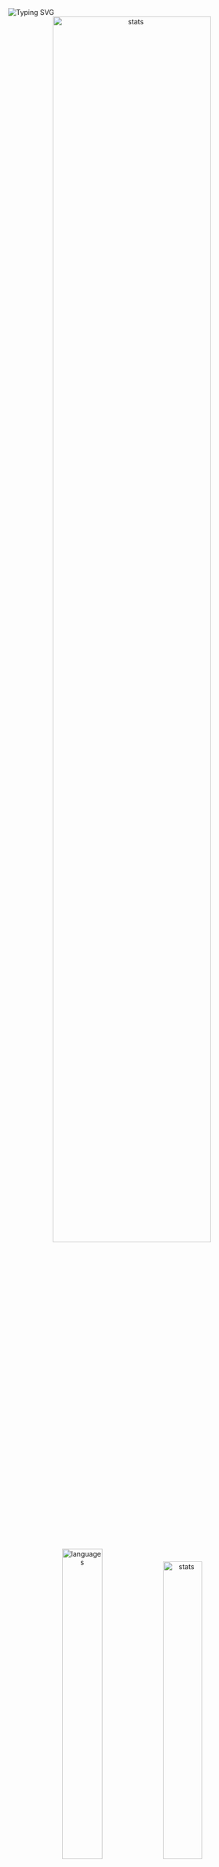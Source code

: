 <img src="https://readme-typing-svg.demolab.com?font=Fira+Code&size=50&duration=3000&color=9745F5&center=true&multiline=true&repeat=false&random=false&width=1000&height=150&lines=Hi!+I'm+Vanya;Python+Fullstack+Developer" alt="Typing SVG" />
<div align="center">
  <img src="http://github-readme-streak-stats.herokuapp.com?user=schr1k&theme=midnight-purple&hide_border=true&border_radius=0&date_format=j%20M%5B%20Y%5D&card_width=500&dates=9745F5&background=020202&border=9745F5&stroke=9745F5&ring=9745F5&fire=9745F5&currStreakNum=9745F5&sideNums=9745F5&currStreakLabel=9745F5&sideLabels=9745F5&excludeDaysLabel=9745F5" alt="stats" width=80%/>
</div>
<div align="center">
  <img src="https://github-readme-stats.vercel.app/api/top-langs/?username=schr1k&hide_border=true&bg_color=020202&text_color=9745F5&title_color=9745F5&layout=compact" alt="languages" width=40.25%>
  <img src="https://github-readme-stats.vercel.app/api?username=schr1k&show_icons=true&hide_border=true&bg_color=020202&text_color=9745F5&title_color=9745F5&icon_color=9745F5&hide_rank=true&hide=contribs,issues" alt="stats" width=39.4%/>
</div>
<div align="center">
  <h1>Skills:</h1>
  <img src="https://skillicons.dev/icons?i=py,postgres,html,css,js,ts,react,next,git,linux" alt="skills" width=80%>
</div>

---
<!--START_SECTION:waka-->
**🐱 My GitHub Data** 

> 📦 89.2 kB Used in GitHub's Storage 
 > 
> 🏆 832 Contributions in the Year 2023
 > 
> 💼 Opted to Hire
 > 
> 📜 12 Public Repositories 
 > 
> 🔑 15 Private Repositories 
 > 
📊 **This Week I Spent My Time On** 

```text
🕑︎ Time Zone: Europe/Moscow

💬 Programming Languages: 
Python                   11 hrs 31 mins      ██████████████░░░░░░░░░░░   54.95 % 
YAML                     3 hrs 5 mins        ████░░░░░░░░░░░░░░░░░░░░░   14.71 % 
Docker                   1 hr 35 mins        ██░░░░░░░░░░░░░░░░░░░░░░░   07.57 % 
Log                      1 hr 25 mins        ██░░░░░░░░░░░░░░░░░░░░░░░   06.80 % 
Bash                     57 mins             █░░░░░░░░░░░░░░░░░░░░░░░░   04.53 % 

🔥 Editors: 
PyCharm                  19 hrs 50 mins      ████████████████████████░   94.64 % 
WebStorm                 37 mins             █░░░░░░░░░░░░░░░░░░░░░░░░   02.94 % 
Vim                      22 mins             ░░░░░░░░░░░░░░░░░░░░░░░░░   01.76 % 
DataGrip                 5 mins              ░░░░░░░░░░░░░░░░░░░░░░░░░   00.45 % 
Unknown Editor           2 mins              ░░░░░░░░░░░░░░░░░░░░░░░░░   00.21 % 

💻 Operating System: 
Windows                  20 hrs 35 mins      █████████████████████████   98.24 % 
Linux                    22 mins             ░░░░░░░░░░░░░░░░░░░░░░░░░   01.76 % 
```

**I Mostly Code in Python** 

```text
Python                   23 repos            ██████████████████░░░░░░░   71.88 % 
HTML                     3 repos             ██░░░░░░░░░░░░░░░░░░░░░░░   09.38 % 
TypeScript               3 repos             ██░░░░░░░░░░░░░░░░░░░░░░░   09.38 % 
JavaScript               2 repos             ██░░░░░░░░░░░░░░░░░░░░░░░   06.25 % 
Lasso                    1 repo              █░░░░░░░░░░░░░░░░░░░░░░░░   03.12 % 
```




 Last Updated on 11/12/2023 13:57:39 UTC
<!--END_SECTION:waka-->
